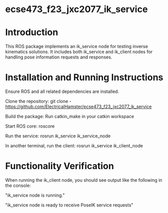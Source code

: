 # ecse473_f23_jxc2077_ik_service
# Introduction
This ROS package implements an ik_service node for testing inverse kinematics solutions. It includes both ik_service and ik_client nodes for handling pose information requests and responses.

# Installation and Running Instructions

Ensure ROS and all related dependencies are installed.

Clone the repository: git clone -https://github.com/ElectricalHamster/ecse473_f23_jxc2077_ik_service

Build the package: Run catkin_make in your catkin workspace

Start ROS core: roscore

Run the service: rosrun ik_service ik_service_node

In another terminal, run the client: rosrun ik_service ik_client_node

# Functionality Verification
When running the ik_client node, you should see output like the following in the console:

"ik_service node is running."

"ik_service node is ready to receive PoseIK service requests"

